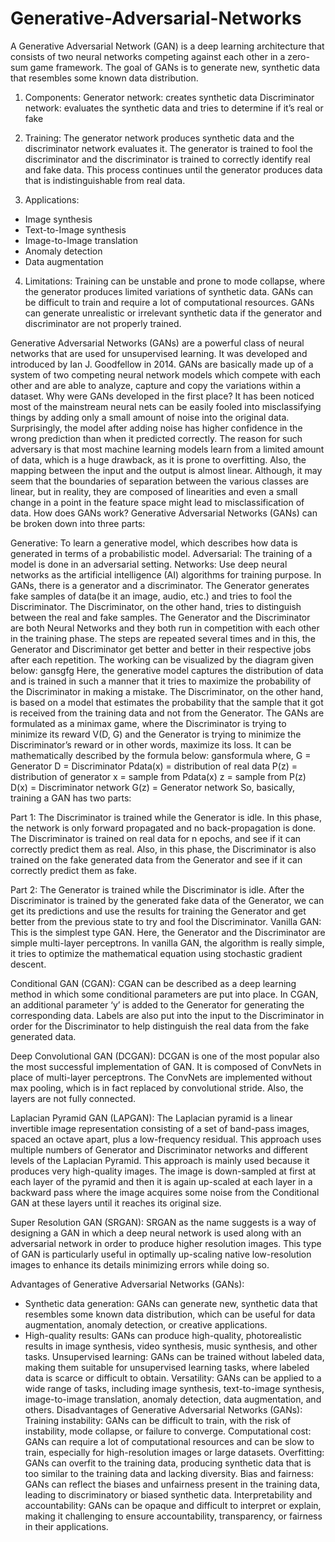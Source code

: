 # Generative-Adversarial-Networks

A Generative Adversarial Network (GAN) is a deep learning architecture that consists of two neural networks competing against each other in a zero-sum game framework. The goal of GANs is to generate new, synthetic data that resembles some known data distribution.

1. Components:
Generator network: creates synthetic data
Discriminator network: evaluates the synthetic data and tries to determine if it’s real or fake

2. Training:
The generator network produces synthetic data and the discriminator network evaluates it.
The generator is trained to fool the discriminator and the discriminator is trained to correctly identify real and fake data.
This process continues until the generator produces data that is indistinguishable from real data.

3. Applications:
- Image synthesis
- Text-to-Image synthesis
- Image-to-Image translation
- Anomaly detection
- Data augmentation

4. Limitations:
Training can be unstable and prone to mode collapse, where the generator produces limited variations of synthetic data.
GANs can be difficult to train and require a lot of computational resources.
GANs can generate unrealistic or irrelevant synthetic data if the generator and discriminator are not properly trained.

Generative Adversarial Networks (GANs) are a powerful class of neural networks that are used for unsupervised learning. It was developed and introduced by Ian J. Goodfellow in 2014. GANs are basically made up of a system of two competing neural network models which compete with each other and are able to analyze, capture and copy the variations within a dataset. Why were GANs developed in the first place? It has been noticed most of the mainstream neural nets can be easily fooled into misclassifying things by adding only a small amount of noise into the original data. Surprisingly, the model after adding noise has higher confidence in the wrong prediction than when it predicted correctly. The reason for such adversary is that most machine learning models learn from a limited amount of data, which is a huge drawback, as it is prone to overfitting. Also, the mapping between the input and the output is almost linear. Although, it may seem that the boundaries of separation between the various classes are linear, but in reality, they are composed of linearities and even a small change in a point in the feature space might lead to misclassification of data. How does GANs work? Generative Adversarial Networks (GANs) can be broken down into three parts:

Generative: To learn a generative model, which describes how data is generated in terms of a probabilistic model.
Adversarial: The training of a model is done in an adversarial setting.
Networks: Use deep neural networks as the artificial intelligence (AI) algorithms for training purpose.
In GANs, there is a generator and a discriminator. The Generator generates fake samples of data(be it an image, audio, etc.) and tries to fool the Discriminator. The Discriminator, on the other hand, tries to distinguish between the real and fake samples. The Generator and the Discriminator are both Neural Networks and they both run in competition with each other in the training phase. The steps are repeated several times and in this, the Generator and Discriminator get better and better in their respective jobs after each repetition. The working can be visualized by the diagram given below: gansgfg Here, the generative model captures the distribution of data and is trained in such a manner that it tries to maximize the probability of the Discriminator in making a mistake. The Discriminator, on the other hand, is based on a model that estimates the probability that the sample that it got is received from the training data and not from the Generator. The GANs are formulated as a minimax game, where the Discriminator is trying to minimize its reward V(D, G) and the Generator is trying to minimize the Discriminator’s reward or in other words, maximize its loss. It can be mathematically described by the formula below: gansformula where, G = Generator D = Discriminator Pdata(x) = distribution of real data P(z) = distribution of generator x = sample from Pdata(x) z = sample from P(z) D(x) = Discriminator network G(z) = Generator network So, basically, training a GAN has two parts:

Part 1: The Discriminator is trained while the Generator is idle. In this phase, the network is only forward propagated and no back-propagation is done. The Discriminator is trained on real data for n epochs, and see if it can correctly predict them as real. Also, in this phase, the Discriminator is also trained on the fake generated data from the Generator and see if it can correctly predict them as fake.

Part 2: The Generator is trained while the Discriminator is idle. After the Discriminator is trained by the generated fake data of the Generator, we can get its predictions and use the results for training the Generator and get better from the previous state to try and fool the Discriminator.
Vanilla GAN: This is the simplest type GAN. Here, the Generator and the Discriminator are simple multi-layer perceptrons. In vanilla GAN, the algorithm is really simple, it tries to optimize the mathematical equation using stochastic gradient descent.

Conditional GAN (CGAN): CGAN can be described as a deep learning method in which some conditional parameters are put into place. In CGAN, an additional parameter ‘y’ is added to the Generator for generating the corresponding data. Labels are also put into the input to the Discriminator in order for the Discriminator to help distinguish the real data from the fake generated data.

Deep Convolutional GAN (DCGAN): DCGAN is one of the most popular also the most successful implementation of GAN. It is composed of ConvNets in place of multi-layer perceptrons. The ConvNets are implemented without max pooling, which is in fact replaced by convolutional stride. Also, the layers are not fully connected.

Laplacian Pyramid GAN (LAPGAN): The Laplacian pyramid is a linear invertible image representation consisting of a set of band-pass images, spaced an octave apart, plus a low-frequency residual. This approach uses multiple numbers of Generator and Discriminator networks and different levels of the Laplacian Pyramid. This approach is mainly used because it produces very high-quality images. The image is down-sampled at first at each layer of the pyramid and then it is again up-scaled at each layer in a backward pass where the image acquires some noise from the Conditional GAN at these layers until it reaches its original size.

Super Resolution GAN (SRGAN): SRGAN as the name suggests is a way of designing a GAN in which a deep neural network is used along with an adversarial network in order to produce higher resolution images. This type of GAN is particularly useful in optimally up-scaling native low-resolution images to enhance its details minimizing errors while doing so.

Advantages of Generative Adversarial Networks (GANs):

- Synthetic data generation: GANs can generate new, synthetic data that resembles some known data distribution, which can be useful for data augmentation, anomaly detection, or creative applications.
- High-quality results: GANs can produce high-quality, photorealistic results in image synthesis, video synthesis, music synthesis, and other tasks.
Unsupervised learning: GANs can be trained without labeled data, making them suitable for unsupervised learning tasks, where labeled data is scarce or difficult to obtain.
Versatility: GANs can be applied to a wide range of tasks, including image synthesis, text-to-image synthesis, image-to-image translation, anomaly detection, data augmentation, and others.
Disadvantages of Generative Adversarial Networks (GANs):
Training instability: GANs can be difficult to train, with the risk of instability, mode collapse, or failure to converge.
Computational cost: GANs can require a lot of computational resources and can be slow to train, especially for high-resolution images or large datasets.
Overfitting: GANs can overfit to the training data, producing synthetic data that is too similar to the training data and lacking diversity.
Bias and fairness: GANs can reflect the biases and unfairness present in the training data, leading to discriminatory or biased synthetic data.
Interpretability and accountability: GANs can be opaque and difficult to interpret or explain, making it challenging to ensure accountability, transparency, or fairness in their applications.
